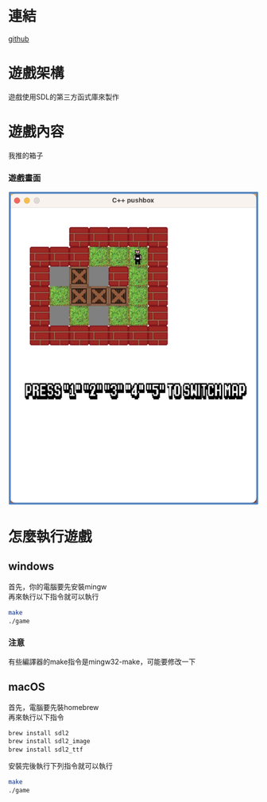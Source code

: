 # 連結
[github](https://github.com/yuspring/cpp_pushbox)

# 遊戲架構
遊戲使用SDL的第三方函式庫來製作

# 遊戲內容
我推的箱子

### 遊戲畫面
![](./resources/picture.png)

# 怎麼執行遊戲

## windows
首先，你的電腦要先安裝mingw   
再來執行以下指令就可以執行
```sh
make
./game
```
### 注意
有些編譯器的make指令是mingw32-make，可能要修改一下

## macOS
首先，電腦要先裝homebrew  
再來執行以下指令
```sh
brew install sdl2
brew install sdl2_image
brew install sdl2_ttf
```
安裝完後執行下列指令就可以執行
```sh
make
./game
```
